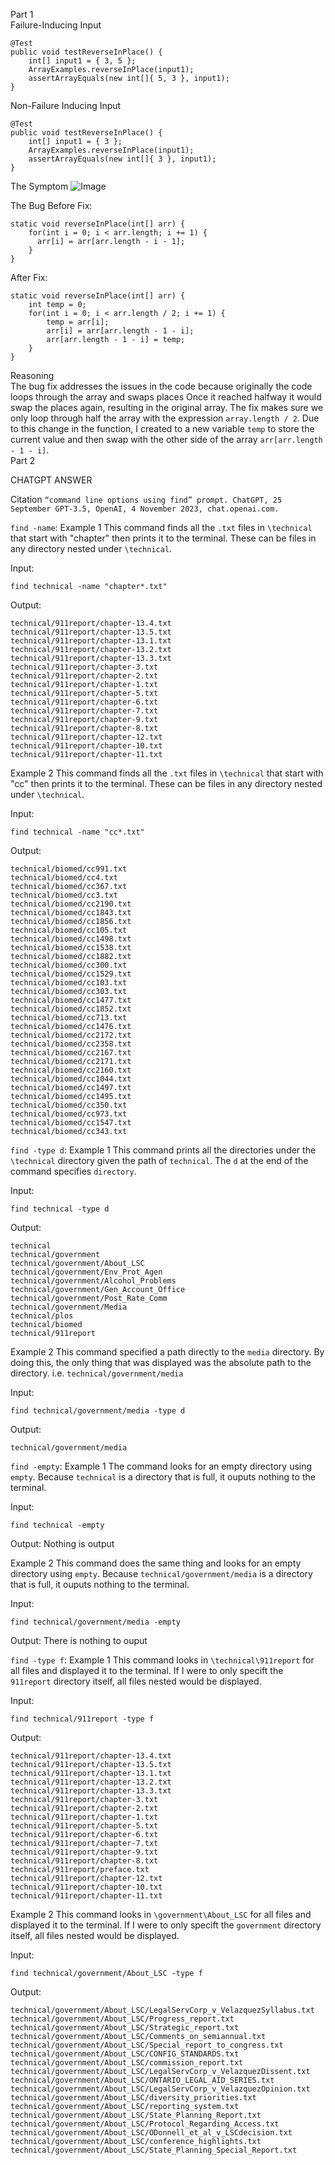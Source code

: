 Part 1  
Failure-Inducing Input
```
@Test 
public void testReverseInPlace() {
    int[] input1 = { 3, 5 };
    ArrayExamples.reverseInPlace(input1);
    assertArrayEquals(new int[]{ 5, 3 }, input1);
}
```

Non-Failure Inducing Input
```
@Test 
public void testReverseInPlace() {
    int[] input1 = { 3 };
    ArrayExamples.reverseInPlace(input1);
    assertArrayEquals(new int[]{ 3 }, input1);
}
```

The Symptom
![Image](Symptom.png)

The Bug
Before Fix:
```
static void reverseInPlace(int[] arr) {
    for(int i = 0; i < arr.length; i += 1) {
      arr[i] = arr[arr.length - i - 1];
    }
}
```
After Fix:
```
static void reverseInPlace(int[] arr) {
    int temp = 0;
    for(int i = 0; i < arr.length / 2; i += 1) {
        temp = arr[i];
        arr[i] = arr[arr.length - 1 - i];
        arr[arr.length - 1 - i] = temp;
    }
}
```
Reasoning  
The bug fix addresses the issues in the code because originally the code loops through the array and swaps places Once it reached halfway it would swap the places again, resulting in the original array. The fix makes sure we only loop through half the array with the expression ``array.length / 2``. Due to this change in the function, I created to a new variable ``temp`` to store the current value and then swap with the other side of the array ``arr[arr.length - 1 - i]``.  
Part 2

CHATGPT ANSWER

Citation
``“command line options using find” prompt. ChatGPT, 25 September GPT-3.5, OpenAI, 4 November 2023, chat.openai.com.``

``find -name``:
Example 1
This command finds all the ``.txt`` files in ``\technical`` that start with "chapter" then
prints it to the terminal. These can be files in any directory nested under ``\technical``.

Input:
```
find technical -name "chapter*.txt"
```
Output:
```
technical/911report/chapter-13.4.txt
technical/911report/chapter-13.5.txt
technical/911report/chapter-13.1.txt
technical/911report/chapter-13.2.txt
technical/911report/chapter-13.3.txt
technical/911report/chapter-3.txt
technical/911report/chapter-2.txt
technical/911report/chapter-1.txt
technical/911report/chapter-5.txt
technical/911report/chapter-6.txt
technical/911report/chapter-7.txt
technical/911report/chapter-9.txt
technical/911report/chapter-8.txt
technical/911report/chapter-12.txt
technical/911report/chapter-10.txt
technical/911report/chapter-11.txt
```

Example 2
This command finds all the ``.txt`` files in ``\technical`` that start with "cc" then
prints it to the terminal. These can be files in any directory nested under ``\technical``.

Input:
```
find technical -name "cc*.txt"
```
Output:
```
technical/biomed/cc991.txt
technical/biomed/cc4.txt
technical/biomed/cc367.txt
technical/biomed/cc3.txt
technical/biomed/cc2190.txt
technical/biomed/cc1843.txt
technical/biomed/cc1856.txt
technical/biomed/cc105.txt
technical/biomed/cc1498.txt
technical/biomed/cc1538.txt
technical/biomed/cc1882.txt
technical/biomed/cc300.txt
technical/biomed/cc1529.txt
technical/biomed/cc103.txt
technical/biomed/cc303.txt
technical/biomed/cc1477.txt
technical/biomed/cc1852.txt
technical/biomed/cc713.txt
technical/biomed/cc1476.txt
technical/biomed/cc2172.txt
technical/biomed/cc2358.txt
technical/biomed/cc2167.txt
technical/biomed/cc2171.txt
technical/biomed/cc2160.txt
technical/biomed/cc1044.txt
technical/biomed/cc1497.txt
technical/biomed/cc1495.txt
technical/biomed/cc350.txt
technical/biomed/cc973.txt
technical/biomed/cc1547.txt
technical/biomed/cc343.txt
```

``find -type d``:
Example 1
This command prints all the directories under the ``\technical`` directory given the path of ``technical``. 
The ``d`` at the end of the command specifies ``directory``.

Input:
```
find technical -type d
```
Output:
```
technical
technical/government
technical/government/About_LSC
technical/government/Env_Prot_Agen
technical/government/Alcohol_Problems
technical/government/Gen_Account_Office
technical/government/Post_Rate_Comm
technical/government/Media
technical/plos
technical/biomed
technical/911report
```

Example 2
This command specified a path directly to the ``media`` directory. By doing this, the only thing that was displayed was the 
absolute path to the directory. i.e. ``technical/government/media``

Input:
```
find technical/government/media -type d
```
Output:
```
technical/government/media
```

``find -empty``:
Example 1
The command looks for an empty directory using ``empty``. Because ``technical`` is a directory that is full,
it ouputs nothing to the terminal.

Input:
```
find technical -empty
```
Output:
Nothing is output

Example 2
This command does the same thing and looks for an empty directory using ``empty``. Because ``technical/government/media`` 
is a directory that is full, it ouputs nothing to the terminal.

Input:
```
find technical/government/media -empty
```
Output:
There is nothing to ouput 

``find -type f``:
Example 1
This command looks in ``\technical\911report`` for all files and displayed it to the terminal.
If I were to only specift the ``911report`` directory itself, all files nested would be displayed.

Input:
```
find technical/911report -type f
```
Output:
```
technical/911report/chapter-13.4.txt
technical/911report/chapter-13.5.txt
technical/911report/chapter-13.1.txt
technical/911report/chapter-13.2.txt
technical/911report/chapter-13.3.txt
technical/911report/chapter-3.txt
technical/911report/chapter-2.txt
technical/911report/chapter-1.txt
technical/911report/chapter-5.txt
technical/911report/chapter-6.txt
technical/911report/chapter-7.txt
technical/911report/chapter-9.txt
technical/911report/chapter-8.txt
technical/911report/preface.txt
technical/911report/chapter-12.txt
technical/911report/chapter-10.txt
technical/911report/chapter-11.txt
```

Example 2
This command looks in ``\government\About_LSC`` for all files and displayed it to the terminal.
If I were to only specift the ``government`` directory itself, all files nested would be displayed.

Input:
```
find technical/government/About_LSC -type f
```
Output:
```
technical/government/About_LSC/LegalServCorp_v_VelazquezSyllabus.txt
technical/government/About_LSC/Progress_report.txt
technical/government/About_LSC/Strategic_report.txt
technical/government/About_LSC/Comments_on_semiannual.txt
technical/government/About_LSC/Special_report_to_congress.txt
technical/government/About_LSC/CONFIG_STANDARDS.txt
technical/government/About_LSC/commission_report.txt
technical/government/About_LSC/LegalServCorp_v_VelazquezDissent.txt
technical/government/About_LSC/ONTARIO_LEGAL_AID_SERIES.txt
technical/government/About_LSC/LegalServCorp_v_VelazquezOpinion.txt
technical/government/About_LSC/diversity_priorities.txt
technical/government/About_LSC/reporting_system.txt
technical/government/About_LSC/State_Planning_Report.txt
technical/government/About_LSC/Protocol_Regarding_Access.txt
technical/government/About_LSC/ODonnell_et_al_v_LSCdecision.txt
technical/government/About_LSC/conference_highlights.txt
technical/government/About_LSC/State_Planning_Special_Report.txt
```
